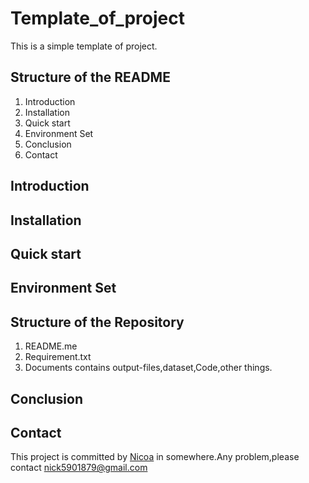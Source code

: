 # Template_of_project
This is a simple template of project.
## Structure of the README
1. Introduction
1. Installation
1. Quick start
1. Environment Set
1. Conclusion
1. Contact
## Introduction
## Installation
## Quick start
## Environment Set
## Structure of the Repository
1. README.me
1. Requirement.txt
1. Documents contains output-files,dataset,Code,other things.
## Conclusion 
## Contact
This project is committed by [Nicoa](nick5901879@gmail.com) in somewhere.Any problem,please contact nick5901879@gmail.com